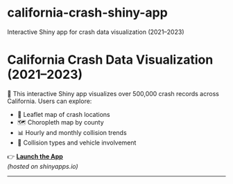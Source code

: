 # california-crash-shiny-app
Interactive Shiny app for crash data visualization (2021–2023)

# California Crash Data Visualization (2021–2023)

🚗 This interactive Shiny app visualizes over 500,000 crash records across California. Users can explore:

- 📍 Leaflet map of crash locations
- 🗺️ Choropleth map by county
- 📊 Hourly and monthly collision trends
- 🚓 Collision types and vehicle involvement

👉 **[Launch the App](https://steven-hidayat.shinyapps.io/Shinyapp3/)**  
*(hosted on shinyapps.io)*

---
